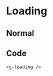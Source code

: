 # Loading

## Normal

<script setup>
import GLoading from '../../src/components/loading/loading.vue'
</script>

<g-loading/>

## Code

```vue
<g-loading />
```
